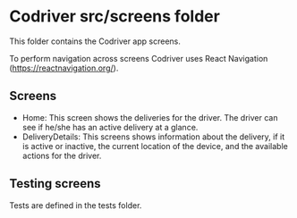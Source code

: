 # Codriver src/screens folder

This folder contains the Codriver app screens.

To perform navigation across screens Codriver uses React Navigation (https://reactnavigation.org/).

## Screens

- Home: This screen shows the deliveries for the driver. The driver can see if he/she has an active delivery at a glance.
- DeliveryDetails: This screens shows information about the delivery, if it is active or inactive, the current location of the device, and the available actions for the driver.

## Testing screens

Tests are defined in the tests folder.
